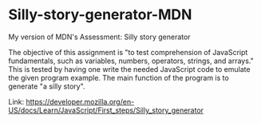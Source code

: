 # Silly-story-generator-MDN

My version of MDN's Assessment: Silly story generator

The objective of this assignment is "to test comprehension
of JavaScript fundamentals, such as variables, numbers, operators, strings, and arrays." This is tested by having one write the 
needed JavaScript code to emulate the given program example. The main function of the program is to generate "a silly story".

Link: https://developer.mozilla.org/en-US/docs/Learn/JavaScript/First_steps/Silly_story_generator